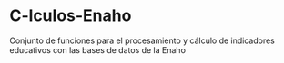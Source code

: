 # C-lculos-Enaho
Conjunto de funciones para el procesamiento y cálculo de indicadores educativos con las bases de datos de la Enaho
